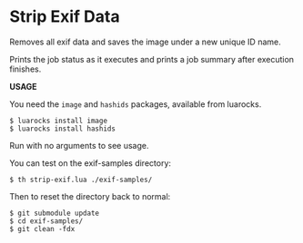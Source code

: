 # Strip Exif Data

Removes all exif data and saves the image under a new unique ID
name.

Prints the job status as it executes and prints a job summary
after execution finishes.

**USAGE**

You need the `image` and `hashids` packages, available from luarocks.

    $ luarocks install image
    $ luarocks install hashids

Run with no arguments to see usage.

You can test on the exif-samples directory:

    $ th strip-exif.lua ./exif-samples/

Then to reset the directory back to normal:

    $ git submodule update
    $ cd exif-samples/
    $ git clean -fdx

